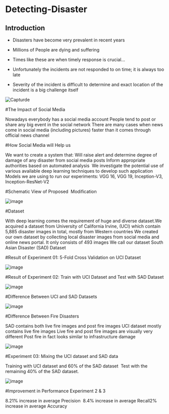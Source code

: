 # Detecting-Disaster
## Introduction ##

* Disasters have become very prevalent in recent years

* Millions of People are dying and suffering

* Times like these are when timely response is crucial…

* Unfortunately the incidents are not responded to on time; it is always too late

* Severity of the incident is difficult to determine and exact location of the incident is a big challenge itself

![Capturde](https://user-images.githubusercontent.com/55071900/73589713-3afbfd00-4504-11ea-87a6-99f1dbac181c.PNG)

#The Impact of Social Media

Nowadays everybody has a social media account​
People tend to post or share any big event in the social network​
There are many cases when news come in social media (including pictures) faster than it comes through official news channel

#How Social Media will Help us

We want to create a system that:​
Will raise alert and determine degree of damage of any disaster from social media posts​
Inform appropriate authorities based on automated analysis ​
We investigate the potential use of various available deep learning techniques to develop such application ​
Models we are using to run our experiments: VGG 16, VGG 19, Inception-V3, Inception-ResNet-V2

#Schematic View of Proposed  Modification

![image](https://user-images.githubusercontent.com/55071900/73589742-b8277200-4504-11ea-977c-05af024f9b9f.png)

#Dataset

With deep learning comes the requirement of huge and diverse dataset.​
We acquired a dataset from University of California Irvine, (UCI) which contain 5,885 disaster images in total, mostly from Western countries​
We created our own dataset by collecting local disaster images from social media and online news portal. It only consists of 493 images​
We call our dataset South Asian Disaster (SAD) Dataset

#Result of Experiment 01: 5-Fold Cross Validation on UCI Dataset 

![image](https://user-images.githubusercontent.com/55071900/73589875-1b65d400-4506-11ea-9c5e-9d46eaabab25.png)

#Result of Experiment 02: Train with UCI Dataset and Test with SAD Dataset

![image](https://user-images.githubusercontent.com/55071900/73589888-3afcfc80-4506-11ea-91d5-ec72e0106644.png)

#Difference Between UCI and SAD Datasets

![image](https://user-images.githubusercontent.com/55071900/73589767-fd4ba400-4504-11ea-8dfe-5386c94b1b96.png)

#Difference Between Fire Disasters

SAD contains both live fire images and post fire images​
UCI dataset mostly contains live fire images​
Live fire and post fire images are visually very different​
Post fire in fact looks similar to infrastructure damage

![image](https://user-images.githubusercontent.com/55071900/73589914-70a1e580-4506-11ea-8982-775b383bdc91.png)

#Experiment 03: Mixing the UCI dataset and SAD data

Training with UCI dataset and 60% of the SAD dataset ​
Test with the remaining 40% of the SAD dataset. 

![image](https://user-images.githubusercontent.com/55071900/73589935-a34bde00-4506-11ea-9650-ca01355e0e82.png)

#Improvement in Performance Experiment 2 & 3​

8.21% increase in average Precision ​
8.4% increase in average Recall​
2% increase in average Accuracy
